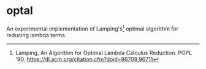 # optal

An experimental implementation of Lamping's[^1] optimal algorithm for reducing lambda terms.



[^1]: Lamping, An Algorithm for Optimal Lambda Calculus Reduction. POPL '90. https://dl.acm.org/citation.cfm?doid=96709.96711
